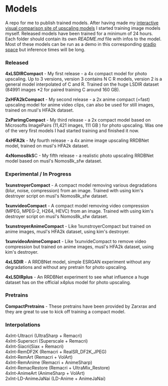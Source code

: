 # Models

A repo for me to publish trained models. After having made my [interactive visual comparison site of upscaling models](https://phhofm.github.io/upscale/) I started training image models myself. Released models have been trained for a minimum of 24 hours. Each folder should contain its own *README.md* file with infos to the model. Most of these models can be run as a demo in this corresponding [gradio space](https://huggingface.co/spaces/Phips/upscale_demo) but inference times will be long.

### Released  

**4xLSDIRCompact** - My first release - a 4x compact model for photo upscaling. Up to 3 versions, version 3 contains N C R models, version 2 is a general model interpolated of C and R. Trained on the huge LSDIR dataset (84991 images *2 for paired training C around 160 GB).  

**2xHFA2kCompact** - My second release - a 2x anime compact (=fast) upscaling model for anime video clips, can also be used for still images, trained on musl's HFA2k dataset.

**2xParimgCompact** - My third release - a 2x compact model based on Microsofts ImagePairs (11,421 images, 111 GB ) for photo upscaling. Was one of the very first models I had started training and finished it now. 

**4xHFA2k** - My fourth release - a 4x anime image upscaling RRDBNet model, trained on musl's HFA2k dataset.    

**4xNomos8kS**C - My fifth release - a realistic photo upscaling RRDBNet model based on musl's Nomos8k_sfw dataset.   

### Experimental / In Progress  

**1xunstroyerCompact** - A compact model removing various degradations (blur, noise, compression) from an image. Trained with using kim's destroyer script on musl's Nomos8k_sfw dataset.  

**1xunvideoCompact** - A compact model removing video compression (MPEG, MPEG-2, H264, HEVC) from an image. Trained with using kim's destroyer script on musl's Nomos8k_sfw dataset. 

**1xunstroyerAnimeCompact** - Like 1xunstroyerCompact but trained on anime images, musl's HFA2k dataset, using kim's destroyer.  

**1xunvideoAnimeCompact** - Like 1xunvideCompact to remove video compression but trained on anime images, musl's HFA2k dataset, using kim's destroyer.   

**4xLSDIR** - A RRDBNet model, simple ESRGAN experiment without any degradations and without any pretrain for photo upscaling.  

**4xLSDIRplus** - An RRDBNet experiment to see what influence a huge dataset has on the official x4plus model for photo upscaling.  

### Pretrains  

**CompactPretrains** - These pretrains have been provided by Zarxrax and they are great to use to kick off training a compact model.  

### Interpolations

4xInt-Ultracri (UltraSharp + Remacri)  
4xInt-Superscri (Superscale + Remacri)  
4xInt-Siacri(Siax + Remacri)  
4xInt-RemDF2K (Remacri + RealSR_DF2K_JPEG)  
4xInt-RemArt (Remacri + VolArt)  
4xInt-RemAnime (Remacri + AnimeSharp)  
4xInt-RemacRestore (Remacri + UltraMix_Restore)  
4xInt-AnimeArt (AnimeSharp + VolArt)  
2xInt-LD-AnimeJaNai (LD-Anime + AnimeJaNai)  
